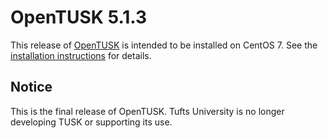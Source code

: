 # OpenTUSK 5.1.3

This release of [OpenTUSK](http://opentusk.org) is intended to be installed on CentOS 7.
See the [installation instructions](install/centos/README) for details.

## Notice

This is the final release of OpenTUSK. Tufts University is no longer
developing TUSK or supporting its use.
